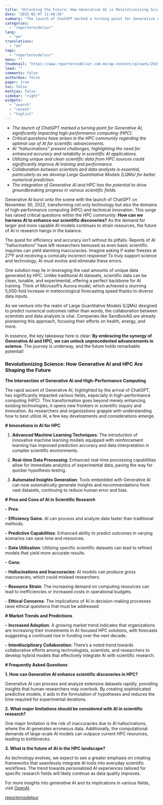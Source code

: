 ```yaml
---
title: "Unlocking the Future: How Generative AI is Revolutionizing Science and High-Performance Computing"
date: "2025-02-07 11:40:56"
summary: "The launch of ChatGPT marked a turning point for Generative AI, significantly impacting high-performance computing (HPC).Critical questions have arisen in the HPC community regarding the optimal use of AI for scientific advancements.AI “hallucinations” present challenges, highlighting the need for enhanced accuracy and reliability in scientific AI applications.Utilizing unique and clean..."
categories:
  - "reporterosdelsur"
lang:
  - "en"
translations:
  - "en"
tags:
  - "reporterosdelsur"
menu: ""
thumbnail: "https://www.reporterosdelsur.com.mx/wp-content/uploads/2025/02/compressed_img-42e23P0ijiglDWReXmEHumBa-480x384.png"
lead: ""
comments: false
authorbox: false
pager: true
toc: false
mathjax: false
sidebar: "right"
widgets:
  - "search"
  - "recent"
  - "taglist"
---
```


* *The launch of ChatGPT marked a turning point for Generative AI, significantly impacting high-performance computing (HPC).*
* *Critical questions have arisen in the HPC community regarding the optimal use of AI for scientific advancements.*
* *AI “hallucinations” present challenges, highlighting the need for enhanced accuracy and reliability in scientific AI applications.*
* *Utilizing unique and clean scientific data from HPC sources could significantly improve AI training and performance.*
* *Collaboration between scientists and data analysts is essential, particularly as we develop Large Quantitative Models (LQMs) for better numerical prediction.*
* *The integration of Generative AI and HPC has the potential to drive groundbreaking progress in various scientific fields.*

Generative AI burst onto the scene with the launch of ChatGPT on November 30, 2022, transforming not only technology but also the domains of high-performance computing (HPC) and technical innovation. This surge has raised critical questions within the HPC community: **How can we harness AI to enhance our scientific discoveries?** As the demand for larger and more capable AI models continues to strain resources, the future of AI in research hangs in the balance.

The quest for efficiency and accuracy isn’t without its pitfalls. Reports of AI “hallucinations” have left researchers bemused as even basic scientific inquiries can yield alarming inaccuracies. Imagine asking if water freezes at 27°F and receiving a comically incorrect response! To truly support science and technology, AI must evolve and eliminate these errors.

One solution may lie in leveraging the vast amounts of unique data generated by HPC. Unlike traditional AI datasets, scientific data can be clean, tunable, and experimental, offering a perfect backbone for AI training. Think of Microsoft’s Aurora model, which achieved a stunning 5,000-fold increase in meteorological forecasting speed thanks to diverse data inputs.

As we venture into the realm of Large Quantitative Models (LQMs) designed to predict numerical outcomes rather than words, the collaboration between scientists and data analysts is vital. Companies like SandboxAQ are already pioneering this approach, focusing their efforts on health, energy, and more.

In essence, the key takeaway here is clear: **By embracing the synergy of Generative AI and HPC, we can unlock unprecedented advancements in science.** The journey is underway, and the future holds remarkable potential!

### Revolutionizing Science: How Generative AI and HPC Are Shaping the Future

**The Intersection of Generative AI and High-Performance Computing**

The rapid ascent of Generative AI, highlighted by the arrival of ChatGPT, has significantly impacted various fields, especially in high-performance computing (HPC). This transformation goes beyond merely enhancing existing technologies; it opens new frontiers in scientific inquiry and innovation. As researchers and organizations grapple with understanding how to best utilize AI, a few key developments and considerations emerge.

**# Innovations in AI for HPC**

1. **Advanced Machine Learning Techniques**: The introduction of innovative machine learning models equipped with reinforcement learning has improved prediction accuracy and data interpretation in complex scientific environments.

2. **Real-time Data Processing**: Enhanced real-time processing capabilities allow for immediate analytics of experimental data, paving the way for quicker hypothesis testing.

3. **Automated Insights Generation**: Tools embedded with Generative AI can now automatically generate insights and recommendations from vast datasets, continuing to reduce human error and bias.

**# Pros and Cons of AI in Scientific Research**

– **Pros**:  

– **Efficiency Gains**: AI can process and analyze data faster than traditional methods.  

– **Predictive Capabilities**: Enhanced ability to predict outcomes in varying scenarios can save time and resources.  

– **Data Utilization**: Utilizing specific scientific datasets can lead to refined models that yield more accurate results.

– **Cons**:  

– **Hallucinations and Inaccuracies**: AI models can produce gross inaccuracies, which could mislead researchers.  

– **Resource Strain**: The increasing demand on computing resources can lead to inefficiencies or increased costs in operational budgets.  

– **Ethical Concerns**: The implications of AI in decision-making processes raise ethical questions that must be addressed.

**# Market Trends and Predictions**

– **Increased Adoption**: A growing market trend indicates that organizations are increasing their investments in AI-focused HPC solutions, with forecasts suggesting a continued rise in funding over the next decade.

– **Interdisciplinary Collaboration**: There’s a noted trend towards collaborative efforts among technologists, scientists, and researchers to develop hybrid models that effectively integrate AI with scientific research.

**# Frequently Asked Questions**

**1. How can Generative AI enhance scientific discoveries in HPC?**  

Generative AI can process and analyze extensive datasets rapidly, providing insights that human researchers may overlook. By creating sophisticated predictive models, it aids in the formulation of hypotheses and reduces the time required for experimental iterations.

**2. What major limitations should be considered with AI in scientific research?**  

One major limitation is the risk of inaccuracies due to AI hallucinations, where the AI generates erroneous data. Additionally, the computational demands of large-scale AI models can outpace current HPC resources, leading to bottlenecks.

**3. What is the future of AI in the HPC landscape?**  

As technology evolves, we expect to see a greater emphasis on creating frameworks that seamlessly integrate AI tools into everyday scientific workflows. The trend towards personalized AI experiences tailored for specific research fields will likely continue as data quality improves.

For more insights into generative AI and its implications in various fields, visit [OpenAI](https://www.openai.com).

[reporterosdelsur](https://www.reporterosdelsur.com.mx/news-en/unlocking-the-future-how-generative-ai-is-revolutionizing-science-and-high-performance-computing/126618/)
